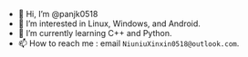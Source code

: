- 👋 Hi, I’m @panjk0518
- 👀 I’m interested in Linux, Windows, and Android.
- 🌱 I’m currently learning C++ and Python.
- 📫 How to reach me : email `NiuniuXinxin0518@outlook.com`. 

<!---
panjk0518/panjk0518 is a ✨ special ✨ repository because its `README.md` (this file) appears on your GitHub profile.
You can click the Preview link to take a look at your changes.
--->

